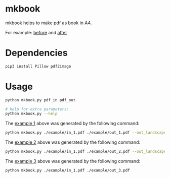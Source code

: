 # mkbook

mkbook helps to make pdf as book in A4.

For example: [before](./example/in_1.pdf) and [after](./example/out_1.pdf)

# Dependencies

``` bash
pip3 install Pillow pdf2image
```

# Usage

``` bash
python mkbook.py pdf_in pdf_out

# help for extra parameters:
python mkbook.py --help
```

The [example 1](./example/out_1.pdf) above was generated by the following command:

``` bash
python mkbook.py ./example/in_1.pdf ./example/out_1.pdf --out_landscape --dpi 150 --out_one_by_one --rotate180_even
```

The [example 2](./example/out_2.pdf) above was generated by the following command:

``` bash
python mkbook.py ./example/in_1.pdf ./example/out_2.pdf --out_landscape --dpi 37 --add_blank_before 1
```

The [example 3](./example/out_3.pdf) above was generated by the following command:

``` bash
python mkbook.py ./example/in_1.pdf ./example/out_3.pdf
```